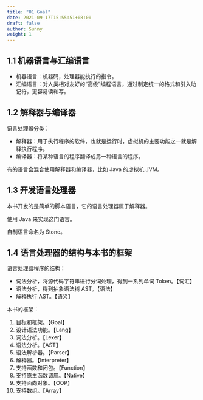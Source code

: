 ```yaml
---
title: "01 Goal"
date: 2021-09-17T15:55:51+08:00
draft: false
author: Sunny
weight: 1
---
```


## 1.1 机器语言与汇编语言

- 机器语言：机器码，处理器能执行的指令。
- 汇编语言：对人类相对友好的“高级”编程语言，通过制定统一的格式和引入助记符，更容易读和写。

## 1.2 解释器与编译器

语言处理器分类：

- 解释器：用于执行程序的软件，也就是运行时，虚拟机的主要功能之一就是解释执行程序。
- 编译器：将某种语言的程序翻译成另一种语言的程序。

有的语言会混合使用解释器和编译器，比如 Java 的虚拟机 JVM。

## 1.3 开发语言处理器

本书开发的是简单的脚本语言，它的语言处理器属于解释器。

使用 Java 来实现这门语言。

自制语言命名为 Stone。

## 1.4 语言处理器的结构与本书的框架

语言处理器程序的结构：

- 词法分析，将源代码字符串进行分词处理，得到一系列单词 Token。【词汇】
- 语法分析，得到抽象语法树 AST。【语法】
- 解释执行 AST。【语义】

本书的框架：

1. 目标和框架。【Goal】
2. 设计语法功能。【Lang】
3. 词法分析。【Lexer】
4. 语法分析。【AST】
5. 语法解析器。【Parser】
6. 解释器。【Interpreter】
7. 支持函数和闭包。【Function】
8. 支持原生函数调用。【Native】
9. 支持面向对象。【OOP】
10. 支持数组。【Array】

